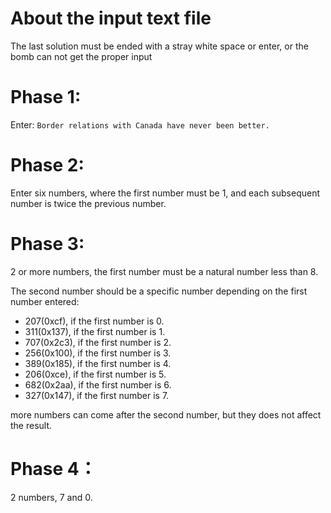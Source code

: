 # About the input text file

The last solution must be ended with a stray white space or enter, or
the bomb can not get the proper input

# Phase 1:

Enter: `Border relations with Canada have never been better.`

# Phase 2:

Enter six numbers, where the first number must be 1, and each subsequent number is twice the previous number.

# Phase 3:

2 or more numbers, the first number must be a natural number less than 8.

The second number should be a specific number depending on the first number entered:
- 207(0xcf), if the first number is 0.
- 311(0x137), if the first number is 1.
- 707(0x2c3), if the first number is 2.
- 256(0x100), if the first number is 3.
- 389(0x185), if the first number is 4.
- 206(0xce), if the first number is 5.
- 682(0x2aa), if the first number is 6.
- 327(0x147), if the first number is 7.

more numbers can come after the second number, but they does not affect the result.

# Phase 4：
2 numbers, 7 and 0.